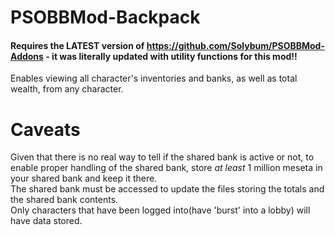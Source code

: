 # PSOBBMod-Backpack<br>
#### Requires the LATEST version of https://github.com/Solybum/PSOBBMod-Addons - it was literally updated with utility functions for this mod!!<br>
Enables viewing all character's inventories and banks, as well as total wealth, from any character.<br>
# Caveats<br>
Given that there is no real way to tell if the shared bank is active or not, to enable proper handling of the shared bank, store *at least*  1 million meseta in your shared bank and keep it there.<br>
The shared bank must be accessed to update the files storing the totals and the shared bank contents.<br>
Only characters that have been logged into(have 'burst' into a lobby) will have data stored.
